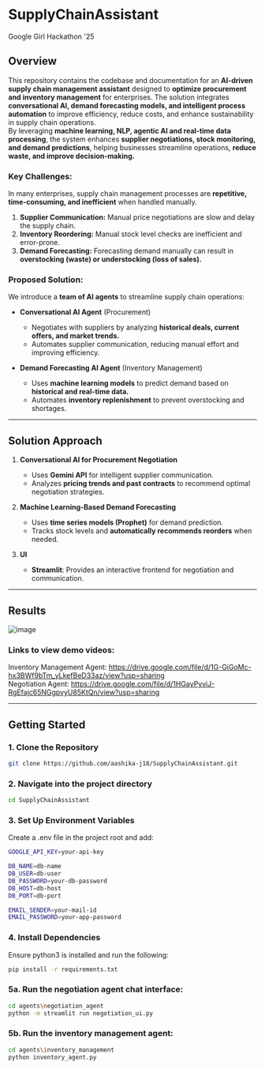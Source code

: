 # SupplyChainAssistant
Google Girl Hackathon '25

## Overview    
This repository contains the codebase and documentation for an **AI-driven supply chain management assistant** designed to **optimize procurement and inventory management** for enterprises. The solution integrates **conversational AI, demand forecasting models, and intelligent process automation** to improve efficiency, reduce costs, and enhance sustainability in supply chain operations.  
By leveraging **machine learning, NLP, agentic AI and real-time data processing**, the system enhances **supplier negotiations, stock monitoring, and demand predictions**, helping businesses streamline operations, **reduce waste, and improve decision-making.**  

### **Key Challenges:**  
In many enterprises, supply chain management processes are **repetitive, time-consuming, and inefficient** when handled manually.  
1. **Supplier Communication:** Manual price negotiations are slow and delay the supply chain.  
2. **Inventory Reordering:** Manual stock level checks are inefficient and error-prone.  
3. **Demand Forecasting:** Forecasting demand manually can result in **overstocking (waste) or understocking (loss of sales).**  

### **Proposed Solution:**  
We introduce a **team of AI agents** to streamline supply chain operations:  

- **Conversational AI Agent** (Procurement)  
  - Negotiates with suppliers by analyzing **historical deals, current offers, and market trends.**  
  - Automates supplier communication, reducing manual effort and improving efficiency.  

- **Demand Forecasting AI Agent** (Inventory Management)  
  - Uses **machine learning models** to predict demand based on **historical and real-time data.**  
  - Automates **inventory replenishment** to prevent overstocking and shortages.  

---

## **Solution Approach**  

1. **Conversational AI for Procurement Negotiation**  
   - Uses **Gemini API** for intelligent supplier communication.  
   - Analyzes **pricing trends and past contracts** to recommend optimal negotiation strategies.  

2. **Machine Learning-Based Demand Forecasting**  
   - Uses **time series models (Prophet)** for demand prediction.  
   - Tracks stock levels and **automatically recommends reorders** when needed.  

3. **UI**  
   - **Streamlit**: Provides an interactive frontend for negotiation and communication.  

---

## **Results**
![image](https://github.com/user-attachments/assets/5677b28d-6522-44c2-b6cb-95f464e0679c)

### Links to view demo videos: 
Inventory Management Agent: https://drive.google.com/file/d/1G-GiGoMc-hx3BWf9bTm_yLkefBeD33az/view?usp=sharing <br>
Negotiation Agent: https://drive.google.com/file/d/1HGayPyviJ-RgEfajc65NGgpvyU85KtQn/view?usp=sharing

---

## **Getting Started**  

### **1. Clone the Repository**  
```sh
git clone https://github.com/aashika-j18/SupplyChainAssistant.git
```

### **2. Navigate into the project directory**
```sh
cd SupplyChainAssistant
```
### **3. Set Up Environment Variables**
Create a .env file in the project root and add:
```sh
GOOGLE_API_KEY=your-api-key

DB_NAME=db-name
DB_USER=db-user
DB_PASSWORD=your-db-password
DB_HOST=db-host
DB_PORT=db-port

EMAIL_SENDER=your-mail-id
EMAIL_PASSWORD=your-app-password
```


### **4. Install Dependencies**
Ensure python3 is installed and run the following:
```sh
pip install -r requirements.txt  
```

### **5a. Run the negotiation agent chat interface:**

```sh
cd agents\negotiation_agent
python -m streamlit run negotiation_ui.py  
```

### **5b. Run the inventory management agent:**

```sh
cd agents\inventory_management
python inventory_agent.py
```

